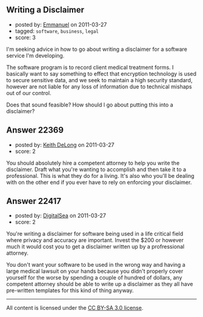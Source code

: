 ## Writing a Disclaimer

- posted by: [Emmanuel](https://stackexchange.com/users/-1/8966-emmanuel) on 2011-03-27
- tagged: `software`, `business`, `legal`
- score: 3

I'm seeking advice in how to go about writing a disclaimer for a software service I'm developing.

The software program is to record client medical treatment forms. I basically want to say something to effect that encryption technology is used to secure sensitive data, and we seek to maintain a high security standard, however are not liable for any loss of  information due to technical mishaps out of our control.

Does that sound feasible? How should I go about putting this into a disclaimer?


## Answer 22369

- posted by: [Keith DeLong](https://stackexchange.com/users/-1/888-keith-delong) on 2011-03-27
- score: 2

You should absolutely hire a competent attorney to help you write the disclaimer. Draft what you're wanting to accomplish and then take it to a professional. This is what they do for a living. It's also who you'll be dealing with on the other end if you ever have to rely on enforcing your disclaimer.


## Answer 22417

- posted by: [DigitalSea](https://stackexchange.com/users/-1/7816-digitalsea) on 2011-03-27
- score: 2

You're writing a disclaimer for software being used in a life critical field where privacy and accuracy are important. Invest the $200 or however much it would cost you to get a disclaimer written up by a profressional attorney.

You don't want your software to be used in the wrong way and having a large medical lawsuit on your hands because you didn't properly cover yourself for the worse by spending a couple of hundred of dollars, any competent attorney should be able to write up a disclaimer as they all have pre-written templates for this kind of thing anyway.



---

All content is licensed under the [CC BY-SA 3.0 license](https://creativecommons.org/licenses/by-sa/3.0/).
